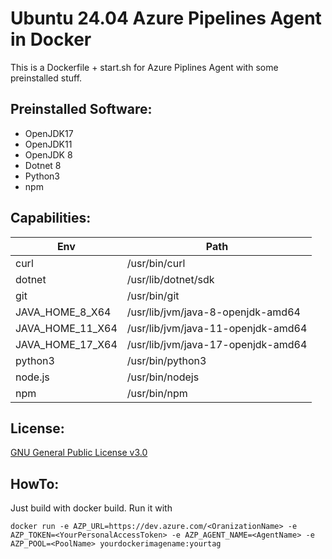 # Ubuntu 24.04 Azure Pipelines Agent in Docker
This is a Dockerfile + start.sh for Azure Piplines Agent with some preinstalled stuff.

## Preinstalled Software:
- OpenJDK17
- OpenJDK11
- OpenJDK 8
- Dotnet 8
- Python3
- npm

## Capabilities:
| Env              | Path                                |
|------------------|-------------------------------------|
| curl             | /usr/bin/curl                       |
| dotnet           | /usr/lib/dotnet/sdk                 |
| git              | /usr/bin/git                        |
| JAVA_HOME_8_X64  | /usr/lib/jvm/java-8-openjdk-amd64   |
| JAVA_HOME_11_X64 | /usr/lib/jvm/java-11-openjdk-amd64  |
| JAVA_HOME_17_X64 | /usr/lib/jvm/java-17-openjdk-amd64  |
| python3          | /usr/bin/python3                    |
| node.js          | /usr/bin/nodejs                     |
| npm              | /usr/bin/npm                     |

## License:
[GNU General Public License v3.0](https://raw.githubusercontent.com/chrizzo84/azpipeline-ubuntu2204/main/LICENSE)

## HowTo:
Just build with docker build.
Run it with
```
docker run -e AZP_URL=https://dev.azure.com/<OranizationName> -e AZP_TOKEN=<YourPersonalAccessToken> -e AZP_AGENT_NAME=<AgentName> -e AZP_POOL=<PoolName> yourdockerimagename:yourtag
```
